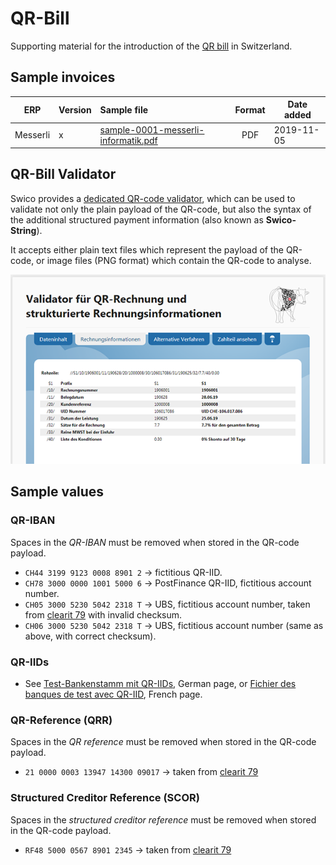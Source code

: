 # QR-Bill

Supporting material for the introduction of the [QR bill](https://www.swiss-qr-invoice.org) in Switzerland.

## Sample invoices

| ERP         | Version | Sample file  | Format | Date added |
|-------------|---------|:-------------|:------:|------------|
| Messerli    | x       | [sample-0001-messerli-informatik.pdf](invoices/sample-0001-messerli-informatik.pdf) | PDF | 2019-11-05 |

## QR-Bill Validator

Swico provides a [dedicated QR-code validator](https://www.swiss-qr-invoice.org/validator),
which can be used to validate not only the plain payload of the QR-code, but also the
syntax of the additional structured payment information (also known as **Swico-String**).

It accepts either plain text files which represent the payload of the QR-code, or image
files (PNG format) which contain the QR-code to analyse.

[![Swico QR Validator](web/figure-qr-validator-1.png)](https://www.swiss-qr-invoice.org/validator)

## Sample values

### QR-IBAN

Spaces in the _QR-IBAN_ must be removed when stored in the QR-code payload.

* `CH44 3199 9123 0008 8901 2` &rarr; fictitious QR-IID.
* `CH78 3000 0000 1001 5000 6` &rarr; PostFinance QR-IID, fictitious account number.
* `CH05 3000 5230 5042 2318 T` &rarr; UBS, fictitious account number, taken from [clearit 79](https://www.six-group.com/interbank-clearing/dam/downloads/de/clearit/79/edition.pdf) with invalid checksum.
* `CH06 3000 5230 5042 2318 T` &rarr; UBS, fictitious account number (same as above, with correct checksum).

### QR-IIDs

* See [Test-Bankenstamm mit QR-IIDs](https://www.paymentstandards.ch/de/shared/communication-grid/bankenstamm.html), German page, or [Fichier des banques de test avec QR-IID](https://www.paymentstandards.ch/fr/shared/communication-grid/bankenstamm.html), French page.

### QR-Reference (QRR)

Spaces in the _QR reference_ must be removed when stored in the QR-code payload.

* `21 0000 0003 13947 14300 09017` &rarr; taken from [clearit 79](https://www.six-group.com/interbank-clearing/dam/downloads/de/clearit/79/edition.pdf)

### Structured Creditor Reference (SCOR)

Spaces in the _structured creditor reference_ must be removed when stored in the QR-code payload.

* `RF48 5000 0567 8901 2345` &rarr; taken from [clearit 79](https://www.six-group.com/interbank-clearing/dam/downloads/de/clearit/79/edition.pdf)
